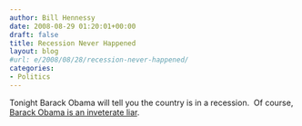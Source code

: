 ```yaml
---
author: Bill Hennessy
date: 2008-08-29 01:20:01+00:00
draft: false
title: Recession Never Happened
layout: blog
#url: e/2008/08/28/recession-never-happened/
categories:
- Politics
---
```


Tonight Barack Obama will tell you the country is in a recession.  Of course, [Barack Obama is an inveterate liar](https://biz.yahoo.com/ap/080828/economy.html).
